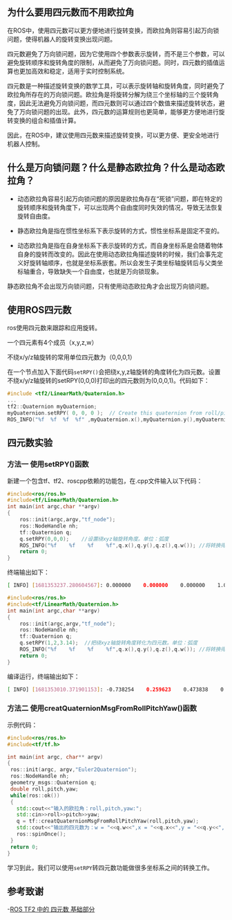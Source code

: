 ## 为什么要用四元数而不用欧拉角

在ROS中，使用四元数可以更方便地进行旋转变换，而欧拉角则容易引起万向锁问题，使得机器人的旋转变换出现问题。

四元数避免了万向锁问题，因为它使用四个参数表示旋转，而不是三个参数，可以避免旋转顺序和旋转角度的限制，从而避免了万向锁问题。同时，四元数的插值运算也更加高效和稳定，适用于实时控制系统。

四元数是一种描述旋转变换的数学工具，可以表示旋转轴和旋转角度，同时避免了欧拉角所存在的万向锁问题。欧拉角是将旋转分解为绕三个坐标轴的三个旋转角度，因此无法避免万向锁问题，而四元数则可以通过四个数值来描述旋转状态，避免了万向锁问题的出现。此外，四元数的运算规则也更简单，能够更方便地进行旋转变换的组合和插值计算。

因此，在ROS中，建议使用四元数来描述旋转变换，可以更方便、更安全地进行机器人控制。

## 什么是万向锁问题？什么是静态欧拉角？什么是动态欧拉角？

- 动态欧拉角容易引起万向锁问题的原因是欧拉角存在“死锁”问题，即在特定的旋转顺序和旋转角度下，可以出现两个自由度同时失效的情况，导致无法恢复旋转自由度。

- 静态欧拉角是指在惯性坐标系下表示旋转的方式，惯性坐标系是固定不变的。

- 动态欧拉角是指在自身坐标系下表示旋转的方式，而自身坐标系是会随着物体自身的旋转而改变的。因此在使用动态欧拉角描述旋转的时候，我们会事先定义好旋转轴顺序，也就是坐标系嵌套。所以会发生子类坐标轴旋转后与父类坐标轴重合，导致缺失一个自由度，也就是万向锁现象。

静态欧拉角不会出现万向锁问题，只有使用动态欧拉角才会出现万向锁问题。

## 使用ROS四元数

ros使用四元数来跟踪和应用旋转。

一个四元素有4个成员（x,y,z,w）

不绕x/y/z轴旋转的常用单位四元数为（0,0,0,1）

在一个节点加入下面代码`setRPY()`会把绕x,y,z轴旋转的角度转化为四元数。设置不绕x/y/z轴旋转的setRPY(0,0,0)打印出的四元数则为(0,0,0,1)。代码如下：

```cpp
#include <tf2/LinearMath/Quaternion.h>
...
tf2::Quaternion myQuaternion;
myQuaternion.setRPY( 0, 0, 0 );  // Create this quaternion from roll/pitch/yaw (in radians)
ROS_INFO("%f  %f  %f  %f" ,myQuaternion.x(),myQuaternion.y(),myQuaternion.z(),myQuaternion.w());  // Print the quaternion components (0,0,0,1)

```

## 四元数实验

### 方法一 使用setRPY()函数

新建一个包含tf、tf2、roscpp依赖的功能包，在.cpp文件输入以下代码：

```cpp title="代码_1"
#include<ros/ros.h>
#include<tf/LinearMath/Quaternion.h>
int main(int argc,char **argv)
{
    ros::init(argc,argv,"tf_node");
    ros::NodeHandle nh;
    tf::Quaternion q;
    q.setRPY(0,0,0);    //设置绕xyz轴旋转角度。单位：弧度
    ROS_INFO("%f    %f    %f    %f",q.x(),q.y(),q.z(),q.w()); //将转换得到的四元数打印出来
    return 0;
}
```

终端输出如下：

```bash
[ INFO] [1681353237.280604567]: 0.000000    0.000000    0.000000    1.000000
```

```cpp  title="代码_2"
#include<ros/ros.h>
#include<tf/LinearMath/Quaternion.h>
int main(int argc,char **argv)
{
    ros::init(argc,argv,"tf_node");
    ros::NodeHandle nh;
    tf::Quaternion q;
    q.setRPY(1,2,3.14);  //把绕xyz轴旋转角度转化为四元数。单位：弧度
    ROS_INFO("%f    %f    %f    %f",q.x(),q.y(),q.z(),q.w()); //将转换得到的四元数打印出来
    return 0;
}
```

编译运行，终端输出如下：

```bash
[ INFO] [1681353010.371901153]: -0.738254    0.259623    0.473838    0.403800
```

### 方法二 使用creatQuaternionMsgFromRollPitchYaw()函数

示例代码：

```cpp
#include<ros/ros.h>
#include<tf/tf.h>

int main(int argc, char** argv)
{
 ros::init(argc, argv,"Euler2Quaternion");
 ros::NodeHandle nh;
 geometry_msgs::Quaternion q;
 double roll,pitch,yaw;
 while(ros::ok())
 {
   std::cout<<"输入的欧拉角：roll,pitch,yaw:";
   std::cin>>roll>>pitch>>yaw;
   q = tf::creatQuaternionMsgFromRollPitchYaw(roll,pitch,yaw);
   std::cout<<"输出的四元数为：w = "<<q.w<<",x = "<<q.x<<",y = "<<q.y<<",z = "<<q.z<<std::endl;
   ros::spinOnce();
 }
 return 0;
}
```

学习到此，我们可以使用`setRPY`转四元数功能做很多坐标系之间的转换工作。

## 参考致谢

-[ROS TF2 中的 四元数 基础部分](https://blog.csdn.net/qq_32761549/article/details/109110598#t5)
